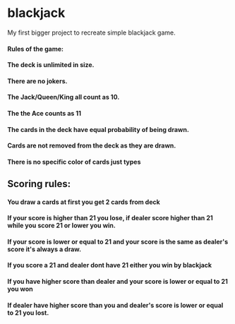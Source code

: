# blackjack
My first bigger project to recreate simple blackjack game. 

#### Rules of the game:
#### The deck is unlimited in size. 
#### There are no jokers. 
#### The Jack/Queen/King all count as 10.
#### The the Ace counts as 11
#### The cards in the deck have equal probability of being drawn.
#### Cards are not removed from the deck as they are drawn.
#### There is no specific color of cards just types

## Scoring rules:
#### You draw a cards at first you get 2 cards from deck
#### If your score is higher than 21 you lose, if dealer score higher than 21 while you score 21 or lower you win.
#### If your score is lower or equal to 21 and your score is the same as dealer's score it's always a draw.
#### If you score a 21 and dealer dont have 21 either you win by blackjack
#### If you have higher score than dealer and your score is lower or equal to 21 you won
#### If dealer have higher score than you and dealer's score is lower or equal to 21 you lost.

